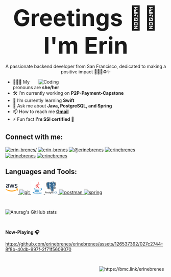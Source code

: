 <h1 align="center" style="font-size: 72px; font-weight: bold; margin-bottom: 0;">Greetings 🖖🏼 I'm Erin</h1>
<p align="center">A passionate backend developer from San Francisco, dedicated to making a positive impact ✊🏼🌈♻️✨</p>

<img align="right" alt="Coding" width="400" src="https://media.giphy.com/media/4XXo8A7CIW1lZGgdhm/giphy.gif">

<ul>
  <li>👩🏻‍💻 My pronouns are <strong>she/her</strong></li>
  <li>🛠️ I’m currently working on <strong>P2P-Payment-Capstone</strong></li>
  <li>🌱 I’m currently learning <strong>Swift</strong></li>
  <li>💬 Ask me about <strong>Java, PostgreSQL, and Spring</strong></li>
  <li>📫 How to reach me <a href="mailto:erinebrenes@gmail.com"><strong>Gmail</strong></a></li>
  <li>⚡ Fun fact <strong>I'm SSI certified 🤿</strong></li>
</ul>

<h2 align="left">Connect with me:</h2>

<p align="left">
<a href="https://linkedin.com/in/erin-brenes/" target="blank"><img align="center" src="https://raw.githubusercontent.com/rahuldkjain/github-profile-readme-generator/master/src/images/icons/Social/linked-in-alt.svg" alt="erin-brenes/" height="30" width="40" /></a>
<a href="https://stackoverflow.com/users/erin-brenes" target="blank"><img align="center" src="https://raw.githubusercontent.com/rahuldkjain/github-profile-readme-generator/master/src/images/icons/Social/stack-overflow.svg" alt="erin-brenes" height="30" width="40" /></a>
<a href="https://medium.com/@erinebrenes" target="blank"><img align="center" src="https://raw.githubusercontent.com/rahuldkjain/github-profile-readme-generator/master/src/images/icons/Social/medium.svg" alt="@erinebrenes" height="30" width="40" /></a>
<a href="https://www.youtube.com/c/erinebrenes" target="blank"><img align="center" src="https://raw.githubusercontent.com/rahuldkjain/github-profile-readme-generator/master/src/images/icons/Social/youtube.svg" alt="erinebrenes" height="30" width="40" /></a>
<a href="https://www.hackerrank.com/erinebrenes" target="blank"><img align="center" src="https://raw.githubusercontent.com/rahuldkjain/github-profile-readme-generator/master/src/images/icons/Social/hackerrank.svg" alt="erinebrenes" height="30" width="40" /></a>
<a href="https://www.leetcode.com/erinebrenes" target="blank"><img align="center" src="https://raw.githubusercontent.com/rahuldkjain/github-profile-readme-generator/master/src/images/icons/Social/leet-code.svg" alt="erinebrenes" height="30" width="40" /></a>
</p>

<h2 align="left">Languages and Tools:</h2>

<p align="left"> <a href="https://aws.amazon.com" target="_blank" rel="noreferrer"> <img src="https://raw.githubusercontent.com/devicons/devicon/master/icons/amazonwebservices/amazonwebservices-original-wordmark.svg" alt="aws" width="40" height="40"/> </a> <a href="https://git-scm.com/" target="_blank" rel="noreferrer"> <img src="https://www.vectorlogo.zone/logos/git-scm/git-scm-icon.svg" alt="git" width="40" height="40"/> </a> <a href="https://www.java.com" target="_blank" rel="noreferrer"> <img src="https://raw.githubusercontent.com/devicons/devicon/master/icons/java/java-original.svg" alt="java" width="40" height="40"/> </a> <a href="https://www.postgresql.org" target="_blank" rel="noreferrer"> <img src="https://raw.githubusercontent.com/devicons/devicon/master/icons/postgresql/postgresql-original-wordmark.svg" alt="postgresql" width="40" height="40"/> </a> <a href="https://postman.com" target="_blank" rel="noreferrer"> <img src="https://www.vectorlogo.zone/logos/getpostman/getpostman-icon.svg" alt="postman" width="40" height="40"/> </a> <a href="https://spring.io/" target="_blank" rel="noreferrer"> <img src="https://www.vectorlogo.zone/logos/springio/springio-icon.svg" alt="spring" width="40" height="40"/> </a> </p>

<br>

![Anurag's GitHub stats](https://github-readme-stats.vercel.app/api?username=erinebrenes&theme=gruvbox&_icons=true)

<br>
<p><strong>Now-Playing 🎧</strong></p>


https://github.com/erinebrenes/erinebrenes/assets/126537392/027c2744-8f8b-40db-997f-2f71f5609070


<br>
<p><a href="https://www.buymeacoffee.com/https://bmc.link/erinebrenes"> <img align="right" src="https://cdn.buymeacoffee.com/buttons/v2/default-yellow.png" height="50" width="210" alt="https://bmc.link/erinebrenes" /></a></p><br><br>
